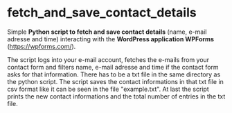 # fetch_and_save_contact_details
Simple **Python script to fetch and save contact details** (name, e-mail adresse and time) interacting with the **WordPress application WPForms** (https://wpforms.com/).

The script logs into your e-mail account, fetches the e-mails from your contact form and filters name, e-mail adresse and time if the contact form asks for that information.
There has to be a txt file in the same directory as the python script. The script saves the contact informations in that txt file in csv format like it can be seen in the file "example.txt". 
At last the script prints the new contact informations and the total number of entries in the txt file.
